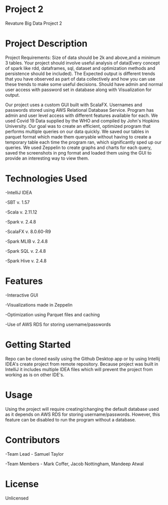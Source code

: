 # Project 2
Revature Big Data Project 2

# Project Description
Project Requirements: Size of data should be 2k and above,and a minimum 3 tables. Your project should involve useful analysis of data(Every concept of spark like rdd, dataframes, sql, dataset and optimization methods and persistence should be included). The Expected output is different trends that you have observed as part of data collectively and how you can use these trends to make some useful decisions. Should have admin and normal user access with password set in database along with Visualization for output. 

Our project uses a custom GUI built with ScalaFX.  Usernames and passwords stored using AWS Relational Database Service.  Program has admin and user level access with different features available for each.  We used Covid 19 Data supplied by the WHO and compiled by John's Hopkins University.  Our goal was to create an efficient, optimized program that performs multiple queries on our data quickly.  We saved our tables in parquet format which made them queryable without having to create a temporary table each time the program ran, which significantly sped up our queries.  We used Zeppelin to create graphs and charts for each query, saved the screenshots in png format and loaded them using the GUI to provide an interesting way to view them.

# Technologies Used
-IntelliJ IDEA

-SBT v. 1.57

-Scala v. 2.11.12

-Spark v. 2.4.8

-ScalaFX v. 8.0.60-R9

-Spark MLIB v. 2.4.8

-Spark SQL v. 2.4.8

-Spark Hive v. 2.4.8


# Features
-Interactive GUI 

-Visualizations made in Zeppelin

-Optimization using Parquet files and caching

-Use of AWS RDS for storing username/passwords

# Getting Started
Repo can be cloned easily using the Github Desktop app or by using Intellij IDEA's create project from remote repository.  Because project was built in IntelliJ it includes multiple IDEA files which will prevent the project from working as is on other IDE's.


# Usage
Using the project will require creating/changing the default database used as it depends on AWS RDS for storing username/passwords.  However, this feature can be disabled to run the program without a database.  


# Contributors
-Team Lead - Samuel Taylor

-Team Members - Mark Coffer, Jacob Nottingham, Mandeep Atwal


# License
Unlicensed
